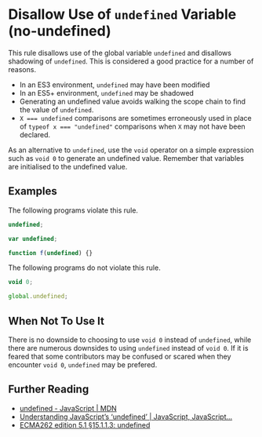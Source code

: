 # Disallow Use of `undefined` Variable (no-undefined)

This rule disallows use of the global variable `undefined` and disallows
shadowing of `undefined`. This is considered a good practice for a number of
reasons.

* In an ES3 environment, `undefined` may have been modified
* In an ES5+ environment, `undefined` may be shadowed
* Generating an undefined value avoids walking the scope chain to find the
  value of `undefined`.
* `X === undefined` comparisons are sometimes erroneously used in place of
  `typeof x === "undefined"` comparisons when `X` may not have been declared.

As an alternative to `undefined`, use the `void` operator on a simple
expression such as `void 0` to generate an undefined value. Remember that
variables are initialised to the undefined value.

## Examples

The following programs violate this rule.

```js
undefined;
```

```js
var undefined;
```

```js
function f(undefined) {}
```

The following programs do not violate this rule.

```js
void 0;
```

```js
global.undefined;
```

## When Not To Use It

There is no downside to choosing to use `void 0` instead of `undefined`, while
there are numerous downsides to using `undefined` instead of `void 0`. If it is
feared that some contributors may be confused or scared when they encounter
`void 0`, `undefined` may be prefered.

## Further Reading

* [undefined - JavaScript | MDN](https://developer.mozilla.org/en-US/docs/Web/JavaScript/Reference/Global_Objects/undefined)
* [Understanding JavaScript’s ‘undefined’ | JavaScript, JavaScript...](http://javascriptweblog.wordpress.com/2010/08/16/understanding-undefined-and-preventing-referenceerrors/)
* [ECMA262 edition 5.1 &sect;15.1.1.3: undefined](https://es5.github.io/#x15.1.1.3)
